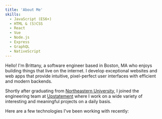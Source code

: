 ```yaml
---
title: 'About Me'
skills:
  - JavaScript (ES6+)
  - HTML & (S)CSS
  - React
  - Vue
  - Node.js
  - Express
  - GraphQL
  - NativeScript
---
```


Hello! I'm Brittany, a software engineer based in Boston, MA who enjoys building things that live on the internet. I develop exceptional websites and web apps that provide intuitive, pixel-perfect user interfaces with efficient and modern backends.

Shortly after graduating from [Northeastern University](https://www.ccis.northeastern.edu/), I joined the engineering team at [Upstatement](https://www.upstatement.com/) where I work on a wide variety of interesting and meaningful projects on a daily basis.

Here are a few technologies I've been working with recently:
